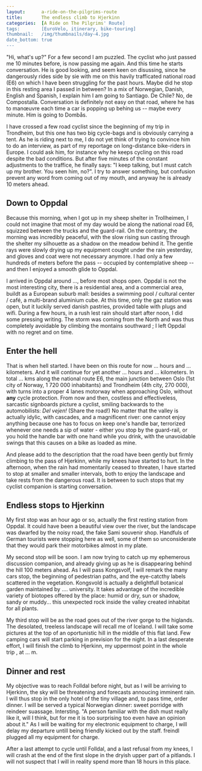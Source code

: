 ```yaml
---
layout:      a-ride-on-the-pilgrims-route
title:       The endless climb to Hjerkinn
categories:  [A Ride on The Pilgrims' Route]
tags:        [EuroVelo, itinerary, bike-touring]
thumbnail:   /img/thumbnails/day-4.jpg
date_bottom: true
---
```


"Hi, what's up?" For a few second I am puzzled. The cyclist who just passed me 10 minutes before, is now passing me again. And this time he starts conversation. He is good looking, and seem keen on disussing, since he dangerously rides side by sie with me on this havily trafficated <!--?--> national road (E6) on which I have been struggling for the past hours. Maybe did he stop in this resting area I passed in between? In a mix of Norwegian, Danish, English and Spanish, I explain him I am going to Santiago. De Chile? No, de Compostalla. Conversation is definitely not easy on that road, where he has to manœuvre each time a car is popping up behing us -- maybe every minute. Him <!--?--> is going to Dombås.

I have crossed a few road cyclist since the beginning of my trip in Trondheim, but this one has two big cycle-bags and is obviously carrying a tent. As he is riding next to me, I do not yet think of trying to convince him to do an interview, as part of my reportage on long-distance bike-riders in Europe. I could ask him, for instance why he keeps cycling on this road despite the bad conditions. But after five minutes of the constant adjustments to the traffice, he finally says: "I keep talking, but I must catch up my brother. You seen him, no?". I try to answer something, but confusion prevent any word from coming out of my mouth, and anyway he is already 10 meters ahead.

## Down to Oppdal

Because this morning, when I got up in my sheep shelter in Trollheimen, I could not imagine that most of my day would be along the national road E6, squizzed between the trucks and the guard-rail. On the contrary, the morning was incredibly peaceful, with the slow rising sun casting through the shelter my silhouette as a shadow on the meadow behind it. The gentle rays were slowly drying up my equipment cought under the rain yesterday, and gloves and coat were not necessary anymore. I had only a few hundreds of meters before the pass -- occupied by contemplative sheep --  and then I enjoyed a smooth glide to Oppdal.

I arrived in Oppdal around ..., before most shops open. Oppdal is not the most interesting city, there is a residential area, and a commercial area, buildt as a European suburb mall: besides a swimming pool / cultural center / café, a multi-brand aluminium cube. At this time, only the gaz station was open, but it luckily served danish pastries, provided table with plugs and wifi. During a few hours, in a rush lest rain should start after noon, I did some pressing writing. The storm was coming from the North and was thus completely avoidable by climbing the montains southward ; I left Oppdal with no regret and on time.

## Enter the hell

That is when hell started. I have been on this route for now ... hours and ... kilometers. And it will continue for yet another ... hours and ... kilometers. In total ...  kms along the national route E6, the main junction between Oslo (1st city of Norway, 1 720 000 inhabitants) and Trondheim (4th city, 270 000), with turns into a proper 4 lanes motorway when approaching Oslo, without **any** cycle protection. From now and then, costless and effectiveless, sarcastic signboards picture a cyclist, smiling backwards to the automobilists: *Del vejen!* (Share the road!) No matter that the valley is actually idylic, with cascades, and a magnificent river: one cannot enjoy anything because one has to focus on keep one's handle bar, terrorized whenever one needs a sip of water - either you stop by the guard-rail, or you hold the handle bar with one hand while you drink, with the unavoidable swings that this causes on a bike as loaded as mine.

And please add to the description that the road have been gently but firmly climbing to the pass of Hjerkinn, while my knees have started to hurt. In the afternoon, when the rain had momentarily ceased to threaten, I have started to stop at smaller and smaller intervals, both to enjoy the landscape and take rests from the dangerous road. It is between to such stops that my cyclist companion is starting conversation.

## Endless stops to Hjerkinn

My first stop was an hour ago or so, actually the first resting station from Oppdal. It could have been a beautiful view over the river, but the landscape was dwarfed by the noisy road, the fake Sami souvenir shop. Handfuls of German tourists were stopping here as well, some of them so unconsiderate that they would park their motorbikes almost in my plate.

My second stop will be soon. I am now trying to catch up my ephemerous discussion companion, and already giving up as he is disappearing behind the hill 100 meters ahead. As I will pass Kongsvolf, I will remark the many cars stop, the beginning of pedestrian paths, and the eye-catcthy labels scattered in the vegetation. Kongsvold is actually a delightfull botanical garden maintained by .... university. It takes advantage of the incredible variety of biotopes offered by the place: humid or dry, sun or shadow, sandy or muddy... this unexpected rock inside the valley created inhabitat for all plants.

<!-- image of the etiquettes -->

My third stop will be as the road goes out of the river gorge to the higlands. The desolated, treeless landscape will recall me of Iceland. I will take some pictures at the top of an oportunistic hill in the middle of this flat land. Few camping cars will start parking in prevision for the night. In a last desperate effort, I will finish the climb to Hjerkinn, my uppermost point in the whole trip <!--check!-->, at ... m.

<!-- side note, the pedestrian Pilgrims' route -->

## Dinner and rest

My objective was to reach Folldal before night, but as I will be arriving to Hjerkinn, the sky will be threatening and forecasts annoucing imminent rain. I will thus stop in the only hotel of the tiny village and, to pass time, order dinner. I will be served a typical Norwegian dinner: sweet porridge with reindeer suassage. Intersting. "A person familiar with the dish must really like it, will I think, but for me it is too surprising too even have an opinion about it." As I will be waiting for my electronic equipment to charge, I will delay my departure untill being friendly kicked out by the staff. freindl plugged all my equipment for charge.

After a last attempt to cycle until Folldal, and a last refusal from my knees, I will crash at the end of the first slope in the dryish upper part of a pitlands. I will not suspect that I will in reality spend more than 18 hours in this place.